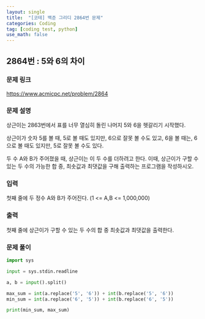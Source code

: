 ```yaml
---
layout: single
title:  "[코테] 백준 그리디 2864번 문제"
categories: Coding
tag: [coding test, python]
use_math: false
---
```


## 2864번 : 5와 6의 차이
### 문제 링크
<https://www.acmicpc.net/problem/2864>

### 문제 설명
상근이는 2863번에서 표를 너무 열심히 돌린 나머지 5와 6을 헷갈리기 시작했다.

상근이가 숫자 5를 볼 때, 5로 볼 때도 있지만, 6으로 잘못 볼 수도 있고, 6을 볼 때는, 6으로 볼 때도 있지만, 5로 잘못 볼 수도 있다.

두 수 A와 B가 주어졌을 때, 상근이는 이 두 수를 더하려고 한다. 이때, 상근이가 구할 수 있는 두 수의 가능한 합 중, 최솟값과 최댓값을 구해 출력하는 프로그램을 작성하시오.

### 입력
첫째 줄에 두 정수 A와 B가 주어진다. (1 <= A,B <= 1,000,000)

### 출력
첫째 줄에 상근이가 구할 수 있는 두 수의 합 중 최솟값과 최댓값을 출력한다.

### 문제 풀이


```python
import sys

input = sys.stdin.readline

a, b = input().split()

max_sum = int(a.replace('5', '6')) + int(b.replace('5', '6'))
min_sum = int(a.replace('6', '5')) + int(b.replace('6', '5'))

print(min_sum, max_sum)
```
